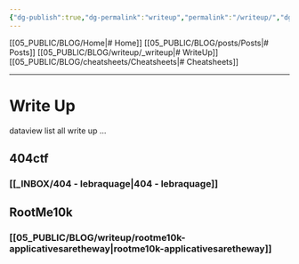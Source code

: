 ```yaml
---
{"dg-publish":true,"dg-permalink":"writeup","permalink":"/writeup/","dgPassFrontmatter":true}
---
```



[[05_PUBLIC/BLOG/Home\|# Home]] [[05_PUBLIC/BLOG/posts/Posts\|# Posts]] [[05_PUBLIC/BLOG/writeup/_writeup\|# WriteUp]] [[05_PUBLIC/BLOG/cheatsheets/Cheatsheets\|# Cheatsheets]] 

---

# Write Up

dataview list all write up ...

## 404ctf
### [[_INBOX/404 - lebraquage\|404 - lebraquage]]


## RootMe10k
### [[05_PUBLIC/BLOG/writeup/rootme10k-applicativesaretheway\|rootme10k-applicativesaretheway]]
